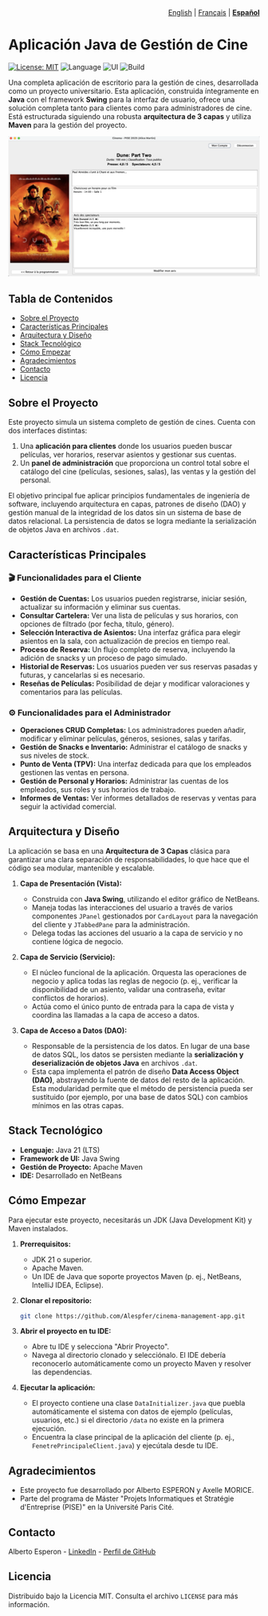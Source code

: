 <!-- Language Navigation -->
<div align="right">
  <a href="./README.md">English</a> | <a href="./README_fr.md">Français</a> | <b><a href="./README_es.md">Español</a></b>
</div>

# Aplicación Java de Gestión de Cine

[![License: MIT](https://img.shields.io/badge/Licencia-MIT-blue.svg)](https://opensource.org/licenses/MIT)
![Language](https://img.shields.io/badge/Lenguaje-Java_21-orange)
![UI](https://img.shields.io/badge/UI-Java_Swing-blue)
![Build](https://img.shields.io/badge/Build-Maven-red)

Una completa aplicación de escritorio para la gestión de cines, desarrollada como un proyecto universitario. Esta aplicación, construida íntegramente en **Java** con el framework **Swing** para la interfaz de usuario, ofrece una solución completa tanto para clientes como para administradores de cine. Está estructurada siguiendo una robusta **arquitectura de 3 capas** y utiliza **Maven** para la gestión del proyecto.

![Vista de Cliente - Detalles de Película](img/client-view-film.png)

## Tabla de Contenidos
- [Sobre el Proyecto](#sobre-el-proyecto)
- [Características Principales](#características-principales)
- [Arquitectura y Diseño](#arquitectura-y-diseño)
- [Stack Tecnológico](#stack-tecnológico)
- [Cómo Empezar](#cómo-empezar)
- [Agradecimientos](#agradecimientos)
- [Contacto](#contacto)
- [Licencia](#licencia)

## Sobre el Proyecto
Este proyecto simula un sistema completo de gestión de cines. Cuenta con dos interfaces distintas:
1.  Una **aplicación para clientes** donde los usuarios pueden buscar películas, ver horarios, reservar asientos y gestionar sus cuentas.
2.  Un **panel de administración** que proporciona un control total sobre el catálogo del cine (películas, sesiones, salas), las ventas y la gestión del personal.

El objetivo principal fue aplicar principios fundamentales de ingeniería de software, incluyendo arquitectura en capas, patrones de diseño (DAO) y gestión manual de la integridad de los datos sin un sistema de base de datos relacional. La persistencia de datos se logra mediante la serialización de objetos Java en archivos `.dat`.

## Características Principales

### 🎬 Funcionalidades para el Cliente
- **Gestión de Cuentas:** Los usuarios pueden registrarse, iniciar sesión, actualizar su información y eliminar sus cuentas.
- **Consultar Cartelera:** Ver una lista de películas y sus horarios, con opciones de filtrado (por fecha, título, género).
- **Selección Interactiva de Asientos:** Una interfaz gráfica para elegir asientos en la sala, con actualización de precios en tiempo real.
- **Proceso de Reserva:** Un flujo completo de reserva, incluyendo la adición de snacks y un proceso de pago simulado.
- **Historial de Reservas:** Los usuarios pueden ver sus reservas pasadas y futuras, y cancelarlas si es necesario.
- **Reseñas de Películas:** Posibilidad de dejar y modificar valoraciones y comentarios para las películas.

### ⚙️ Funcionalidades para el Administrador
- **Operaciones CRUD Completas:** Los administradores pueden añadir, modificar y eliminar películas, géneros, sesiones, salas y tarifas.
- **Gestión de Snacks e Inventario:** Administrar el catálogo de snacks y sus niveles de stock.
- **Punto de Venta (TPV):** Una interfaz dedicada para que los empleados gestionen las ventas en persona.
- **Gestión de Personal y Horarios:** Administrar las cuentas de los empleados, sus roles y sus horarios de trabajo.
- **Informes de Ventas:** Ver informes detallados de reservas y ventas para seguir la actividad comercial.

## Arquitectura y Diseño
La aplicación se basa en una **Arquitectura de 3 Capas** clásica para garantizar una clara separación de responsabilidades, lo que hace que el código sea modular, mantenible y escalable.

1.  **Capa de Presentación (Vista):**
    *   Construida con **Java Swing**, utilizando el editor gráfico de NetBeans.
    *   Maneja todas las interacciones del usuario a través de varios componentes `JPanel` gestionados por `CardLayout` para la navegación del cliente y `JTabbedPane` para la administración.
    *   Delega todas las acciones del usuario a la capa de servicio y no contiene lógica de negocio.

2.  **Capa de Servicio (Servicio):**
    *   El núcleo funcional de la aplicación. Orquesta las operaciones de negocio y aplica todas las reglas de negocio (p. ej., verificar la disponibilidad de un asiento, validar una contraseña, evitar conflictos de horarios).
    *   Actúa como el único punto de entrada para la capa de vista y coordina las llamadas a la capa de acceso a datos.

3.  **Capa de Acceso a Datos (DAO):**
    *   Responsable de la persistencia de los datos. En lugar de una base de datos SQL, los datos se persisten mediante la **serialización y deserialización de objetos Java** en archivos `.dat`.
    *   Esta capa implementa el patrón de diseño **Data Access Object (DAO)**, abstrayendo la fuente de datos del resto de la aplicación. Esta modularidad permite que el método de persistencia pueda ser sustituido (por ejemplo, por una base de datos SQL) con cambios mínimos en las otras capas.

## Stack Tecnológico
- **Lenguaje:** Java 21 (LTS)
- **Framework de UI:** Java Swing
- **Gestión de Proyecto:** Apache Maven
- **IDE:** Desarrollado en NetBeans

## Cómo Empezar
Para ejecutar este proyecto, necesitarás un JDK (Java Development Kit) y Maven instalados.

1.  **Prerrequisitos:**
    *   JDK 21 o superior.
    *   Apache Maven.
    *   Un IDE de Java que soporte proyectos Maven (p. ej., NetBeans, IntelliJ IDEA, Eclipse).

2.  **Clonar el repositorio:**
    ```bash
    git clone https://github.com/Alespfer/cinema-management-app.git
    ```

3.  **Abrir el proyecto en tu IDE:**
    *   Abre tu IDE y selecciona "Abrir Proyecto".
    *   Navega al directorio clonado y selecciónalo. El IDE debería reconocerlo automáticamente como un proyecto Maven y resolver las dependencias.

4.  **Ejecutar la aplicación:**
    *   El proyecto contiene una clase `DataInitializer.java` que puebla automáticamente el sistema con datos de ejemplo (películas, usuarios, etc.) si el directorio `/data` no existe en la primera ejecución.
    *   Encuentra la clase principal de la aplicación del cliente (p. ej., `FenetrePrincipaleClient.java`) y ejecútala desde tu IDE.

## Agradecimientos
- Este proyecto fue desarrollado por Alberto ESPERON y Axelle MORICE.
- Parte del programa de Máster "Projets Informatiques et Stratégie d'Entreprise (PISE)" en la Université Paris Cité.

## Contacto

Alberto Esperon - [LinkedIn](https://www.linkedin.com/in/alberto-espfer) - [Perfil de GitHub](https://github.com/Alespfer)

## Licencia

Distribuido bajo la Licencia MIT. Consulta el archivo `LICENSE` para más información.

